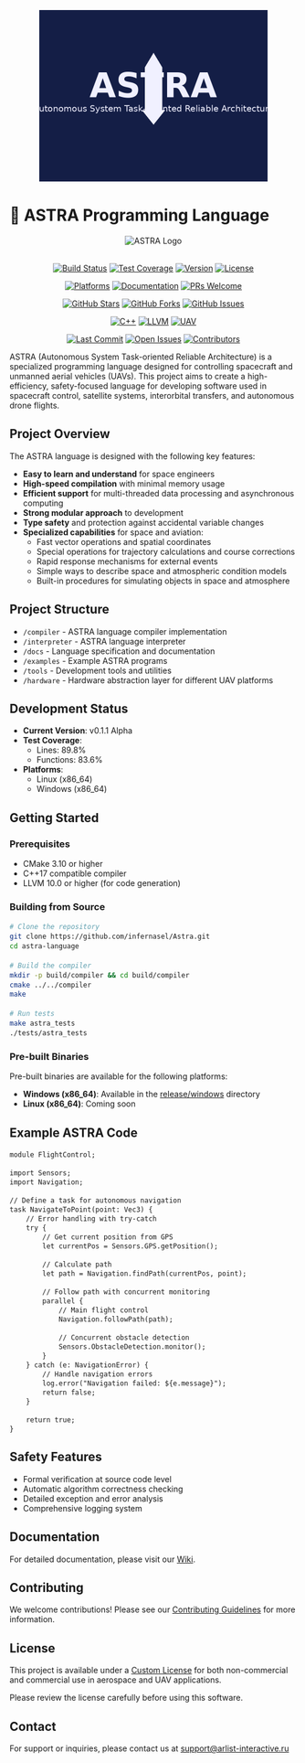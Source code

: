 <p align="center">
  <img src="assets/astra_logo_dark.png" alt="ASTRA Programming Language Logo" width="400"/>
</p>

# 🚀 ASTRA Programming Language

<div align="center">
  <img src="https://raw.githubusercontent.com/infernasel/Astra/master/docs/assets/astra-logo.png" alt="ASTRA Logo" width="300"/>
  <br><br>
  
  [![Build Status](https://img.shields.io/github/actions/workflow/status/infernasel/Astra/build.yml?branch=main&style=for-the-badge&logo=github-actions&logoColor=white)](https://github.com/infernasel/Astra/actions)
  [![Test Coverage](https://img.shields.io/badge/coverage-89.8%25-brightgreen?style=for-the-badge&logo=codecov&logoColor=white)](https://github.com/infernasel/Astra/actions)
  [![Version](https://img.shields.io/badge/version-0.1.1--alpha-blue?style=for-the-badge&logo=semver&logoColor=white)](https://github.com/infernasel/Astra/releases)
  [![License](https://img.shields.io/badge/license-Custom-orange?style=for-the-badge&logo=open-source-initiative&logoColor=white)](https://github.com/infernasel/Astra/blob/main/CUSTOM_LICENSE.md)
  
  [![Platforms](https://img.shields.io/badge/platforms-Linux%20%7C%20Windows-lightgrey?style=for-the-badge&logo=linux&logoColor=white)](https://github.com/infernasel/Astra/releases)
  [![Documentation](https://img.shields.io/badge/docs-wiki-yellow?style=for-the-badge&logo=gitbook&logoColor=white)](https://github.com/infernasel/Astra/wiki)
  [![PRs Welcome](https://img.shields.io/badge/PRs-welcome-brightgreen.svg?style=for-the-badge&logo=github&logoColor=white)](https://github.com/infernasel/Astra/blob/main/CONTRIBUTING.md)
  
  [![GitHub Stars](https://img.shields.io/github/stars/infernasel/Astra?style=for-the-badge&logo=github&logoColor=white)](https://github.com/infernasel/Astra/stargazers)
  [![GitHub Forks](https://img.shields.io/github/forks/infernasel/Astra?style=for-the-badge&logo=git&logoColor=white)](https://github.com/infernasel/Astra/network/members)
  [![GitHub Issues](https://img.shields.io/github/issues/infernasel/Astra?style=for-the-badge&logo=github&logoColor=white)](https://github.com/infernasel/Astra/issues)
  
  [![C++](https://img.shields.io/badge/C++-17-00599C?style=for-the-badge&logo=c%2B%2B&logoColor=white)](https://github.com/infernasel/Astra)
  [![LLVM](https://img.shields.io/badge/LLVM-Powered-2C3E50?style=for-the-badge&logo=llvm&logoColor=white)](https://github.com/infernasel/Astra)
  [![UAV](https://img.shields.io/badge/UAV-Compatible-1abc9c?style=for-the-badge&logo=drone&logoColor=white)](https://github.com/infernasel/Astra)
  
  [![Last Commit](https://img.shields.io/github/last-commit/infernasel/Astra?style=for-the-badge&logo=git&logoColor=white)](https://github.com/infernasel/Astra/commits/master)
  [![Open Issues](https://img.shields.io/github/issues-raw/infernasel/Astra?style=for-the-badge&logo=github&logoColor=white)](https://github.com/infernasel/Astra/issues)
  [![Contributors](https://img.shields.io/github/contributors/infernasel/Astra?style=for-the-badge&logo=github&logoColor=white)](https://github.com/infernasel/Astra/graphs/contributors)
</div>

ASTRA (Autonomous System Task-oriented Reliable Architecture) is a specialized programming language designed for controlling spacecraft and unmanned aerial vehicles (UAVs). This project aims to create a high-efficiency, safety-focused language for developing software used in spacecraft control, satellite systems, interorbital transfers, and autonomous drone flights.

## Project Overview

The ASTRA language is designed with the following key features:

- **Easy to learn and understand** for space engineers
- **High-speed compilation** with minimal memory usage
- **Efficient support** for multi-threaded data processing and asynchronous computing
- **Strong modular approach** to development
- **Type safety** and protection against accidental variable changes
- **Specialized capabilities** for space and aviation:
  - Fast vector operations and spatial coordinates
  - Special operations for trajectory calculations and course corrections
  - Rapid response mechanisms for external events
  - Simple ways to describe space and atmospheric condition models
  - Built-in procedures for simulating objects in space and atmosphere

## Project Structure

- `/compiler` - ASTRA language compiler implementation
- `/interpreter` - ASTRA language interpreter
- `/docs` - Language specification and documentation
- `/examples` - Example ASTRA programs
- `/tools` - Development tools and utilities
- `/hardware` - Hardware abstraction layer for different UAV platforms

## Development Status

- **Current Version**: v0.1.1 Alpha
- **Test Coverage**: 
  - Lines: 89.8%
  - Functions: 83.6%
- **Platforms**:
  - Linux (x86_64)
  - Windows (x86_64)

## Getting Started

### Prerequisites

- CMake 3.10 or higher
- C++17 compatible compiler
- LLVM 10.0 or higher (for code generation)

### Building from Source

```bash
# Clone the repository
git clone https://github.com/infernasel/Astra.git
cd astra-language

# Build the compiler
mkdir -p build/compiler && cd build/compiler
cmake ../../compiler
make

# Run tests
make astra_tests
./tests/astra_tests
```

### Pre-built Binaries

Pre-built binaries are available for the following platforms:

- **Windows (x86_64)**: Available in the [release/windows](https://github.com/infernasel/Astra/tree/main/release/windows) directory
- **Linux (x86_64)**: Coming soon

## Example ASTRA Code

```astra
module FlightControl;

import Sensors;
import Navigation;

// Define a task for autonomous navigation
task NavigateToPoint(point: Vec3) {
    // Error handling with try-catch
    try {
        // Get current position from GPS
        let currentPos = Sensors.GPS.getPosition();
        
        // Calculate path
        let path = Navigation.findPath(currentPos, point);
        
        // Follow path with concurrent monitoring
        parallel {
            // Main flight control
            Navigation.followPath(path);
            
            // Concurrent obstacle detection
            Sensors.ObstacleDetection.monitor();
        }
    } catch (e: NavigationError) {
        // Handle navigation errors
        log.error("Navigation failed: ${e.message}");
        return false;
    }
    
    return true;
}
```

## Safety Features

- Formal verification at source code level
- Automatic algorithm correctness checking
- Detailed exception and error analysis
- Comprehensive logging system

## Documentation

For detailed documentation, please visit our [Wiki](https://github.com/infernasel/Astra/wiki).

## Contributing

We welcome contributions! Please see our [Contributing Guidelines](CONTRIBUTING.md) for more information.

## License

This project is available under a [Custom License](CUSTOM_LICENSE.md) for both non-commercial and commercial use in aerospace and UAV applications.

Please review the license carefully before using this software.

## Contact

For support or inquiries, please contact us at [support@arlist-interactive.ru](mailto:support@arlist-interactive.ru)